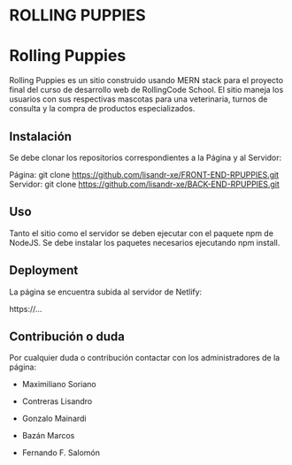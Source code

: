# ROLLING PUPPIES

# Rolling Puppies

Rolling Puppies es un sitio construido usando MERN stack para el proyecto final del curso de desarrollo web de RollingCode School. El sitio maneja los usuarios con sus respectivas mascotas para una veterinaria, turnos de consulta y la compra de productos especializados.

## Instalación

Se debe clonar los repositorios correspondientes a la Página y al Servidor:

Página: git clone https://github.com/lisandr-xe/FRONT-END-RPUPPIES.git
Servidor: git clone https://github.com/lisandr-xe/BACK-END-RPUPPIES.git

## Uso

Tanto el sitio como el servidor se deben ejecutar con el paquete npm de NodeJS. Se debe instalar los paquetes necesarios ejecutando npm install.

## Deployment

La página se encuentra subida al servidor de Netlify:

https://...

## Contribución o duda

Por cualquier duda o contribución contactar con los administradores de la página:

- Maximiliano Soriano

- Contreras Lisandro

- Gonzalo Mainardi

- Bazán Marcos

- Fernando F. Salomón
